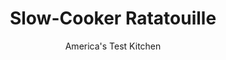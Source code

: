 ---
layout: ../../layouts/MarkdownPostLayout.astro
title: Slow-Cooker Ratatouille
author: America's Test Kitchen
pubDate: 2023-03-15
description: "Normally, ratatouille cooks uncovered to let moisture evaporate. So how do you get this summery vegetable stew to work in the slow cooker, where the lid stays on the whole time?"
image_url: https://res.cloudinary.com/hksqkdlah/image/upload/ar_1:1,c_fill,dpr_2.0,f_auto,fl_lossy.progressive.strip_profile,g_faces:auto,q_auto:low,w_344/SFS_SlowCookerRatatouille-3_wdoclr
tags: ["Vegetables","Slow Cooker","Stews"]
calories: 1939
protein: 4
carbohydrates: 18
fats: 12
fiber: 6
ingredients: ["2 pounds, eggplant, cut into 1/2-inch pieces","3 , zucchini (8 ounces each), quartered lengthwise and cut into 1-inch pieces","2 , red bell peppers, stemmed, seeded, and cut into 1/2-inch pieces","2 , onions, chopped","1/2 cup, extra-virgin olive oil","1 tablespoon, sugar","2 , garlic cloves, minced","2 teaspoons, herbes de Provence","1 (28-ounce) can, diced tomatoes, drained","1/4 cup, all-purpose flour",", Salt and pepper","1/4 cup, grated Parmesan cheese","1/4 cup, chopped fresh basil"]
serves: 10
time: "4 hours on low"
instructions: ["Adjust oven rack 4 inches from broiler element and heat broiler. Line 2 rimmed baking sheets with aluminum foil and spray with vegetable oil spray. Combine eggplant, zucchini, bell peppers, onions, 6 tablespoons oil, sugar, garlic, and herbes de Provence in large bowl. Divide vegetables evenly between prepared sheets and spread in single layer. Broil, 1 sheet at a time, until ­vegetables begin to brown, 10 to 12 minutes, rotating sheet halfway through broiling. Transfer broiled vegetables and tomatoes to slow cooker.","Stir flour, 2½ teaspoons salt, and 1 teaspoon pepper into vegetables in slow cooker. Cover and cook until vegetables are tender, about 4 hours on low. Stir in Parmesan, basil, and remaining 2 tablespoons oil. Season with salt and pepper to taste. Serve."]
nutrition: ["639 mg Potassium, K","105 mg Phosphorus, P","107 mg Calcium, Ca","1 mg Iron, Fe","42 mg Magnesium, Mg","716 mg Sodium, Na","12 g Total lipid (fat)","1 mg Niacin","8 g Fatty acids, total monounsaturated","1 g Fatty acids, total polyunsaturated","56 mg Vitamin C, total ascorbic acid","2 mg Cholesterol","2 g Fatty acids, total saturated","6 g Fiber, total dietary","4 µg Folic acid","59 µg Folate, food","10 g Sugars, total","23 µg Vitamin K (phylloquinone)","266 g Water","18 g Carbohydrate, by difference","68 µg Folate, DFE","4 g Protein","2 mg Vitamin E (alpha-tocopherol)","72 µg Vitamin A, RAE","193 kcal Energy","1 g Sugars, added","1939 calories"]
notes: "Herbes de Provence is a French blend that usually includes rosemary, marjoram, thyme, lavender, and fennel. If you can’t find it, you can use 1 teaspoon each of dried rosemary and dried thyme."
---